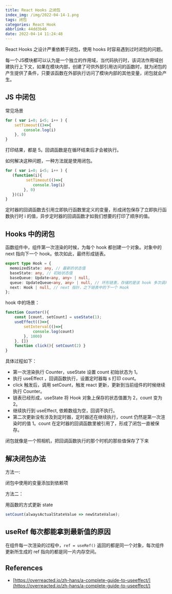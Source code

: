 ```yaml
---
title: React Hooks 之闭包
index_img: /img/2022-04-14-1.png
tags: 闭包
categories: React Hook
abbrlink: 44dd3b46
date: 2022-04-14 11:24:48
---
```


React Hooks 之设计严重依赖于闭包，使用 hooks 时容易遇到过时闭包的问题。

每一个JS模块都可以认为是一个独立的作用域，当代码执行时，该词法作用域创建执行上下文，如果在模块内部，创建了可供外部引用访问的函数时，就为闭包的产生提供了条件，只要该函数在外部执行访问了模块内部的其他变量，闭包就会产生。

## JS 中闭包

常见场景

```js
for ( var i=0; i<5; i++ ) {
    setTimeout(()=>{
        console.log(i)
    }, 0)
}
```

打印结果，都是 5。回调函数是在循环结束后才会被执行。

如何解决这种问题，一种方法就是使用闭包。

```js
for ( var i=0; i<5; i++ ) {
   (function(i){
         setTimeout(()=>{
            console.log(i)
        }, 0)
   })(i)
}
```

定时器的回调函数去引用立即执行函数里定义的变量，形成闭包保存了立即执行函数执行时 i 的值，异步定时器的回调函数才如我们想要的打印了顺序的值。

## Hooks 中的闭包

函数组件中，组件第一次渲染的时候，为每个 hook 都创建一个对象。对象中的 next 指向下一个 hook。依次如此，最终形成链表。

```ts
export type Hook = {
  memoizedState: any, // 最新的状态值
  baseState: any, // 初始状态值
  baseQueue: Update<any, any> | null,
  queue: UpdateQueue<any, any> | null, // 环形链表，存储的是该 hook 多次调用产生的更新对象
  next: Hook | null, // next 指针，之下链表中的下一个 Hook
};
```

hook 中的场景：

```jsx
function Counter(){
    const [count, setCount] = useState(1);
    useEffect(()=>{
        setInterval(()=>{
            console.log(count)
        }, 1000)
    }, [])
    function click(){ setCount(2) }
}
```

具体过程如下：

- 第一次渲染执行 Counter，useState 设置 count 初始状态为 1。
- 执行 useEffect ，回调函数执行，设置定时器每 s 打印 count。
- click 触发后，调用 setCount，触发 react 更新，更新到当前组件的时候继续执行 Counter。
- 链表已经形成，useState 将 Hook 对象上保存的状态值置为 2，count 变为 2。
- 继续执行到 useEffect, 依赖数组为空，回调不执行。
- 第二次更新没有涉及到定时器，定时器还在继续执行，count 仍然是第一次渲染时的值 1。count 在定时器的回调函数里被引用了，形成了闭包一直被保存。

闭包就像是一个照相机，把回调函数执行的那个时机的那些值保存了下来

## 解决闭包办法

方法一:

闭包中使用的变量添加到依赖项

方法二：

用函数的方式更新 state

```jsx
setCount(alwaysActualStateValue => newStateValue);
```

## useRef 每次都能拿到最新值的原因

在组件每一次渲染的过程中，`ref = useRef()` 返回的都是同一个对象，每次组件更新所生成的 ref 指向的都是同一片内存空间。

## References

- [https://overreacted.io/zh-hans/a-complete-guide-to-useeffect/](https://overreacted.io/zh-hans/a-complete-guide-to-useeffect/)
